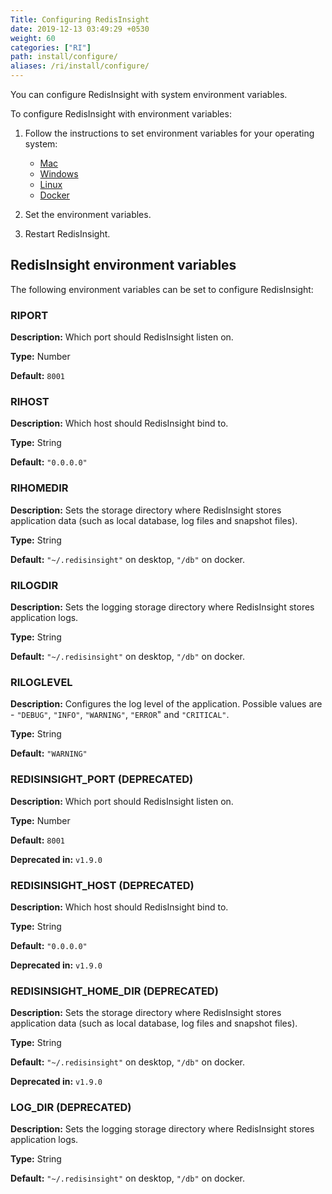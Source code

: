 ```yaml
---
Title: Configuring RedisInsight
date: 2019-12-13 03:49:29 +0530
weight: 60
categories: ["RI"]
path: install/configure/
aliases: /ri/install/configure/
---
```

You can configure RedisInsight with system environment variables.

To configure RedisInsight with environment variables:

1. Follow the instructions to set environment variables for your operating system:

    - [Mac](https://apple.stackexchange.com/a/106814)
    - [Windows](https://www.architectryan.com/2018/08/31/how-to-change-environment-variables-on-windows-10/)
    - [Linux](https://askubuntu.com/a/58828)
    - [Docker](https://docs.docker.com/engine/reference/commandline/run/#set-environment-variables--e---env---env-file)

1. Set the environment variables.
1. Restart RedisInsight.

## RedisInsight environment variables

The following environment variables can be set to configure RedisInsight:

### RIPORT

**Description:** Which port should RedisInsight listen on.

**Type:**        Number

**Default:**     `8001`

### RIHOST

**Description:** Which host should RedisInsight bind to.

**Type:**        String

**Default:**     `"0.0.0.0"`

### RIHOMEDIR

**Description:** Sets the storage directory where RedisInsight stores application data (such as local database, log files and snapshot files).

**Type:**        String

**Default:**     `"~/.redisinsight"` on desktop, `"/db"` on docker.

### RILOGDIR

**Description:** Sets the logging storage directory where RedisInsight stores application logs.

**Type:**        String

**Default:**     `"~/.redisinsight"` on desktop, `"/db"` on docker.


### RILOGLEVEL

**Description:** Configures the log level of the application. Possible values are - `"DEBUG"`, `"INFO"`, `"WARNING"`, `"ERROR`" and `"CRITICAL"`.

**Type:**        String

**Default:**     `"WARNING"`

### REDISINSIGHT_PORT (DEPRECATED)

**Description:** Which port should RedisInsight listen on.

**Type:**        Number

**Default:**     `8001`

**Deprecated in:** `v1.9.0`

### REDISINSIGHT_HOST (DEPRECATED)

**Description:** Which host should RedisInsight bind to.

**Type:**        String

**Default:**     `"0.0.0.0"`

**Deprecated in:** `v1.9.0`

### REDISINSIGHT_HOME_DIR (DEPRECATED)

**Description:** Sets the storage directory where RedisInsight stores application data (such as local database, log files and snapshot files).

**Type:**          String

**Default:**       `"~/.redisinsight"` on desktop, `"/db"` on docker.

**Deprecated in:** `v1.9.0`

### LOG_DIR (DEPRECATED)

**Description:** Sets the logging storage directory where RedisInsight stores application logs.

**Type:**        String

**Default:**     `"~/.redisinsight"` on desktop, `"/db"` on docker.
